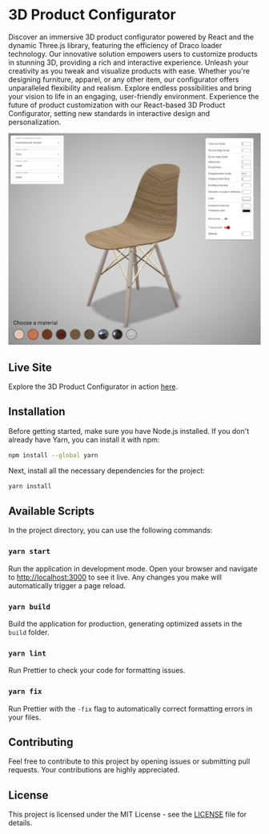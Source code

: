 

# 3D Product Configurator

Discover an immersive 3D product configurator powered by React and the dynamic Three.js library, featuring the efficiency of Draco loader technology. Our innovative solution empowers users to customize products in stunning 3D, providing a rich and interactive experience. Unleash your creativity as you tweak and visualize products with ease. Whether you're designing furniture, apparel, or any other item, our configurator offers unparalleled flexibility and realism. Explore endless possibilities and bring your vision to life in an engaging, user-friendly environment. Experience the future of product customization with our React-based 3D Product Configurator, setting new standards in interactive design and personalization.

![Screenshot](https://github.com/alenjohn05/3D-Product-Configurator/blob/master/screenshots/image1.jpg)

## Live Site
Explore the 3D Product Configurator in action [here](https://3d-product-configurator.vercel.app/).

## Installation
Before getting started, make sure you have Node.js installed. If you don't already have Yarn, you can install it with npm:

```sh
npm install --global yarn
```

Next, install all the necessary dependencies for the project:

```sh
yarn install
```

## Available Scripts
In the project directory, you can use the following commands:

### `yarn start`
Run the application in development mode. Open your browser and navigate to [http://localhost:3000](http://localhost:3000) to see it live. Any changes you make will automatically trigger a page reload.

### `yarn build`
Build the application for production, generating optimized assets in the `build` folder.

### `yarn lint`
Run Prettier to check your code for formatting issues.

### `yarn fix`
Run Prettier with the `-fix` flag to automatically correct formatting errors in your files.

## Contributing
Feel free to contribute to this project by opening issues or submitting pull requests. Your contributions are highly appreciated.

## License
This project is licensed under the MIT License - see the [LICENSE](LICENSE) file for details.
